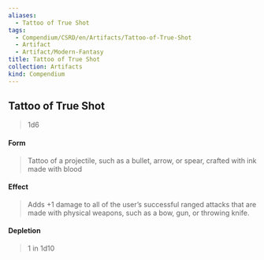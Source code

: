 ```yaml
---
aliases:
  - Tattoo of True Shot
tags:
  - Compendium/CSRD/en/Artifacts/Tattoo-of-True-Shot
  - Artifact
  - Artifact/Modern-Fantasy
title: Tattoo of True Shot
collection: Artifacts
kind: Compendium
---
```

## Tattoo of True Shot

>1d6
#### Form
>Tattoo of a projectile, such as a bullet, arrow, or spear, crafted with ink made with blood 
#### Effect
>Adds +1 damage to all of the user’s successful ranged attacks that are made with physical weapons, such as a bow, gun, or throwing knife.

#### Depletion 
>1 in 1d10
